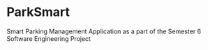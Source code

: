 # ParkSmart
Smart Parking Management Application as a part of the Semester 6 Software Engineering Project
